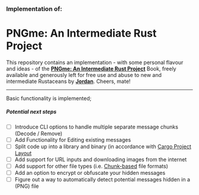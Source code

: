 ### Implementation of: 
# PNGme: An Intermediate Rust Project

This repository contains an implementation - with some personal flavour and ideas - of the [**PNGme: An Intermediate Rust Project**](https://jrdngr.github.io/pngme_book/) Book, freely available and generously left for free use and abuse to new and intermediate Rustaceans by [**Jordan**](https://github.com/jrdngr). Cheers, mate!

______________________________________________________________

Basic functionality is implemented; 
##### Potential next steps

- [ ] Introduce CLI options to handle multiple separate message chunks (Decode / Remove)
- [ ] Add Functionality for Editing existing messages
- [ ] Split code up into a library and binary (in accordance with [Cargo Project Layout](https://doc.rust-lang.org/cargo/guide/project-layout.html)
- [ ] Add support for URL inputs and downloading images from the internet
- [ ] Add support for other file types (i.e. [Chunk-based](https://en.wikipedia.org/wiki/File_format#Chunk-based_formats) file formats)
- [ ] Add an option to encrypt or obfuscate your hidden messages
- [ ] Figure out a way to automatically detect potential messages hidden in a (PNG) file
